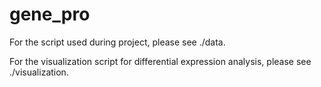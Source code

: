 # gene_pro

For the script used during project, please see ./data.

For the visualization script for differential expression analysis, please see ./visualization.
